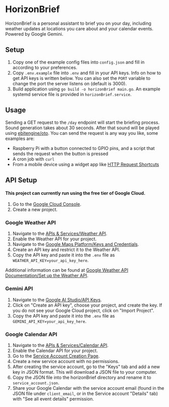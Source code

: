 # HorizonBrief

HorizonBrief is a personal assistant to brief you on your day, including weather updates at locations you care about and your calendar events.
Powered by Google Gemini.

## Setup
1. Copy one of the example config files into `config.json` and fill in according to your preferences.
2. Copy `.env.example` file into `.env` and fill in your API keys. Info on how to get API keys is written below. You can also set the `PORT` variable to change the port the server listens on (default is 3000).
3. Build application using `go build -o horizonBrief main.go`. An example systemd service file is provided in `horizonBrief.service`.

## Usage
Sending a GET request to the `/day` endpoint will start the briefing process. Sound generation takes about 30 seconds. After that sound will be played using [ebitengine/oto](https://github.com/ebitengine/oto).
You can send the request is any way you like, some examples are:
- Raspberry Pi with a button connected to GPIO pins, and a script that sends the request when the button is pressed
- A cron job with `curl`
- From a mobile device using a widget app like [HTTP Request Shortcuts](https://play.google.com/store/apps/details?id=ch.rmy.android.http_shortcuts)

## API Setup
#### This project can currently run using the free tier of Google Cloud.

1. Go to the [Google Cloud Console](https://console.cloud.google.com/).
2. Create a new project.

### Google Weather API
1. Navigate to the [APIs & Services/Weather API](https://console.cloud.google.com/apis/library/weather.googleapis.com).
2. Enable the Weather API for your project.
3. Navigate to the [Google Maps Platform/Keys and Credentials](https://console.cloud.google.com/google/maps-apis/credentials).
4. Create an API key and restrict it to the Weather API.
5. Copy the API key and paste it into the `.env` file as `WEATHER_API_KEY=your_api_key_here`.

Additional information can be found at [Google Weather API Documentation/Set up the Weather API](https://developers.google.com/maps/documentation/weather/get-api-key).

### Gemini API
1. Navigate to the [Google AI Studio/API Keys](https://aistudio.google.com/api-keys).
2. Click on "Create an API key", choose your project, and create the key. If you do not see your Google Cloud project, click on "Import Project".
3. Copy the API key and paste it into the `.env` file as `GEMINI_API_KEY=your_api_key_here`.

### Google Calendar API
1. Navigate to the [APIs & Services/Calendar API](https://console.cloud.google.com/apis/library/calendar-json.googleapis.com).
2. Enable the Calendar API for your project.
3. Go to the [Service Account Creation Page](https://console.cloud.google.com/iam-admin/serviceaccounts/create).
4. Create a new service account with no permissions.
5. After creating the service account, go to the "Keys" tab and add a new key in JSON format. This will download a JSON file to your computer.
6. Copy the JSON file into the horizonBrief directory and rename it to `service_account.json`.
7. Share your Google Calendar with the service account email (found in the JSON file under `client_email`, or in the Service account "Details" tab) with "See all event details" permission.

